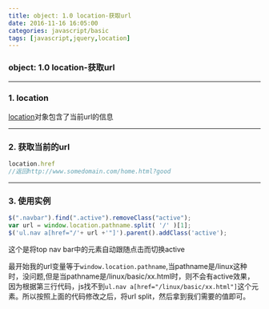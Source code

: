 ```yaml
---
title: object: 1.0 location-获取url
date: 2016-11-16 16:05:00
categories: javascript/basic
tags: [javascript,jquery,location]
---
```

### object: 1.0 location-获取url

---

### 1. location
[location](http://www.w3schools.com/jsref/obj_location.asp)对象包含了当前url的信息

---

### 2. 获取当前的url
``` javascript
location.href
//返回http://www.somedomain.com/home.html?good
```

---

### 3. 使用实例
``` javascript
$(".navbar").find(".active").removeClass("active");
var url = window.location.pathname.split( '/' )[1];
$('ul.nav a[href="/'+ url +'"]').parent().addClass('active');
```
这个是将top nav bar中的元素自动跟随点击而切换active

最开始我的url变量等于`window.location.pathname`,当pathname是/linux这种时，没问题,但是当pathname是/linux/basic/xx.html时，则不会有active效果，因为根据第三行代码，js找不到`ul.nav a[href="/linux/basic/xx.html"]`这个元素。所以按照上面的代码修改之后，将url split，然后拿到我们需要的值即可。
